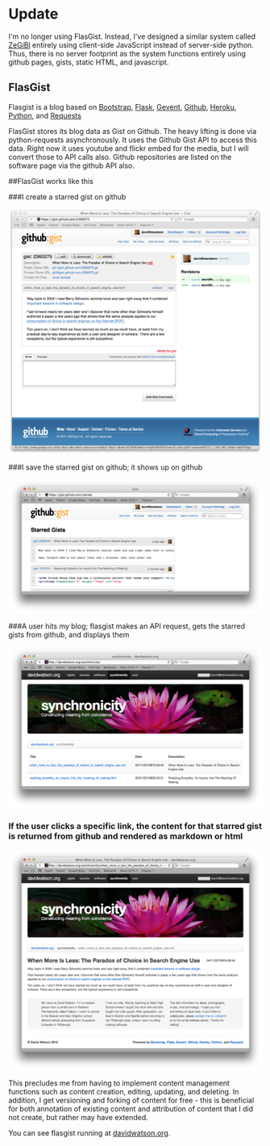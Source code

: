 # Update

I'm no longer using FlasGist. Instead, I've designed a similar system called <a href="https://github.com/davidthewatson/zegibl">ZeGiBl</a> entirely using client-side JavaScript instead of server-side python. Thus, there is no server footprint as the system functions entirely using github pages, gists, static HTML, and javascript.

## FlasGist

Flasgist is a blog based on <a href="http://twitter.github.com/bootstrap/">Bootstrap</a>, <a href="http://flask.pocoo.org/">Flask</a>, <a href="http://www.gevent.org/">Gevent</a>, <a href="https://github.com/">Github</a>, <a href="http://www.heroku.com/">Heroku</a>, <a href="http://python.org/">Python</a>, and <a href="http://docs.python-requests.org/en/latest/index.html">Requests</a>

FlasGist stores its blog data as Gist on Github. The heavy lifting is done via python-requests asynchronously. It uses the Github Gist API to access this data. Right now it uses youtube and flickr embed for the media, but I will convert those to API calls also. Github repositories are listed on the software page via the github API also.

##FlasGist works like this 

###I create a starred gist on github

![github.com Specific Starred Gist](https://github.com/davidthewatson/flasgist/raw/master/screenshots/github-specificstarredgist.png)

###I save the starred gist on github; it shows up on github

![github.com: List of Starred Gists](https://github.com/davidthewatson/flasgist/raw/master/screenshots/github-listofstarredgists.png)

###A user hits my blog; flasgist makes an API request, gets the starred gists from github, and displays them

![davidwatson.org: List of Starred Gists](https://github.com/davidthewatson/flasgist/raw/master/screenshots/davidwatsonorg-listofstarredgists.png)

### If the user clicks a specific link, the content for that starred gist is returned from github and rendered as markdown or html

![davidwatson.org: Specific Starred Gist](https://github.com/davidthewatson/flasgist/raw/master/screenshots/davidwatsonorg-specificstarredgist.png)

This precludes me from having to implement content management functions such as content creation, editing, updating, and deleting. In addition, I get versioning and forking of content for free - this is beneficial for both annotation of existing content and attribution of content that I did not create, but rather may have extended.

You can see flasgist running at <a href="http://davidwatson.org/">davidwatson.org</a>.
